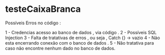 # testeCaixaBranca

Possíveis Erros no código :

1 - Credencias acesso ao banco de dados , via código .
2 - Possíveis SQL Injection
3 - Falta de tratativas de erros , ou seja , Catch {} -> vazio
4 - Não esta encerrando conexão com o banco de dados .
5 - Não tratativa para caso não encontre nenhum dado no banco de dados.
